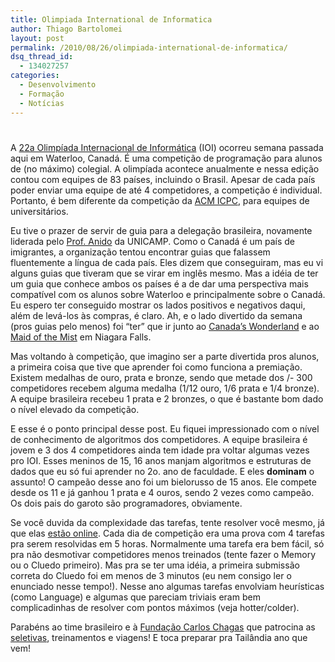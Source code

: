 ```yaml
---
title: Olimpiada International de Informatica
author: Thiago Bartolomei
layout: post
permalink: /2010/08/26/olimpiada-international-de-informatica/
dsq_thread_id:
  - 134027257
categories:
  - Desenvolvimento
  - Formação
  - Notícias
---
```

# 

A [22a Olimpíada Internacional de Informática][1] (IOI) ocorreu semana passada aqui em Waterloo, Canadá. É uma competição de programação para alunos de (no máximo) colegial. A olimpíada acontece anualmente e nessa edição contou com equipes de 83 países, incluindo o Brasil. Apesar de cada país poder enviar uma equipe de até 4 competidores, a competição é individual. Portanto, é bem diferente da competição da [ACM ICPC][2], para equipes de universitários.

 [1]: http://www.ioi2010.org
 [2]: http://cm.baylor.edu/welcome.icpc

Eu tive o prazer de servir de guia para a delegação brasileira, novamente liderada pelo [Prof. Anido][3] da UNICAMP. Como o Canadá é um país de imigrantes, a organização tentou encontrar guias que falassem fluentemente a língua de cada país. Eles dizem que conseguiram, mas eu vi alguns guias que tiveram que se virar em inglês mesmo. Mas a idéia de ter um guia que conhece ambos os países é a de dar uma perspectiva mais compatível com os alunos sobre Waterloo e principalmente sobre o Canadá. Eu espero ter conseguido mostrar os lados positivos e negativos daqui, além de levá-los às compras, é claro. Ah, e o lado divertido da semana (pros guias pelo menos) foi “ter” que ir junto ao [Canada’s Wonderland][4] e ao  [Maid of the Mist][5] em Niagara Falls.

 [3]: http://www.ic.unicamp.br/~ranido/
 [4]: http://www.canadaswonderland.com
 [5]: http://www.maidofthemist.com

Mas voltando à competição, que imagino ser a parte divertida pros alunos, a primeira coisa que tive que aprender foi como funciona a premiação. Existem medalhas de ouro, prata e bronze, sendo que metade dos /- 300 competidores recebem alguma medalha (1/12 ouro, 1/6 prata e 1/4 bronze). A equipe brasileira recebeu 1 prata e 2 bronzes, o que é bastante bom dado o nível elevado da competição.

E esse é o ponto principal desse post. Eu fiquei impressionado com o nível de conhecimento de algoritmos dos competidores. A equipe brasileira é jovem e 3 dos 4 competidores ainda tem idade pra voltar algumas vezes pro IOI. Esses meninos de 15, 16 anos manjam algoritmos e estruturas de dados que eu só fui aprender no 2o. ano de faculdade. E eles **dominam** o assunto! O campeão desse ano foi um bielorusso de 15 anos. Ele compete desde os 11 e já ganhou 1 prata e 4 ouros, sendo 2 vezes como campeão. Os dois pais do garoto são programadores, obviamente.

Se você duvida da complexidade das tarefas, tente resolver você mesmo, já que elas [estão online][6]. Cada dia de competição era uma prova com 4 tarefas pra serem resolvidas em 5 horas. Normalmente uma tarefa era bem fácil, só pra não desmotivar competidores menos treinados (tente fazer o Memory ou o Cluedo primeiro). Mas pra se ter uma idéia, a primeira submissão correta do Cluedo foi em menos de 3 minutos (eu nem consigo ler o enunciado nesse tempo!). Nesse ano algumas tarefas envolviam heurísticas (como Language) e algumas que pareciam triviais eram bem complicadinhas de resolver com pontos máximos (veja hotter/colder).

 [6]: http://www.ioi2010.org/CompetitionTask.shtml

Parabéns ao time brasileiro e à [Fundação Carlos Chagas][7] que patrocina as [seletivas][8], treinamentos e viagens! E toca preparar pra Tailândia ano que vem!

 [7]: http://www.fcc.org.br/
 [8]: http://olimpiada.ic.unicamp.br/